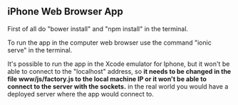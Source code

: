 ## iPhone Web Browser App ##

First of all do "bower install" and "npm install" in the terminal.

To run the app in the computer web browser use the command "ionic serve" in the terminal.

It's possible to run the app in the Xcode emulator for Iphone, but it won't be able to connect to the "localhost" address, so __it needs to be changed in the file www/js/factory.js to the local machine IP or it won't be able to connect to the server with the sockets.__ in the real world you would have a deployed server where the app would connect to.


